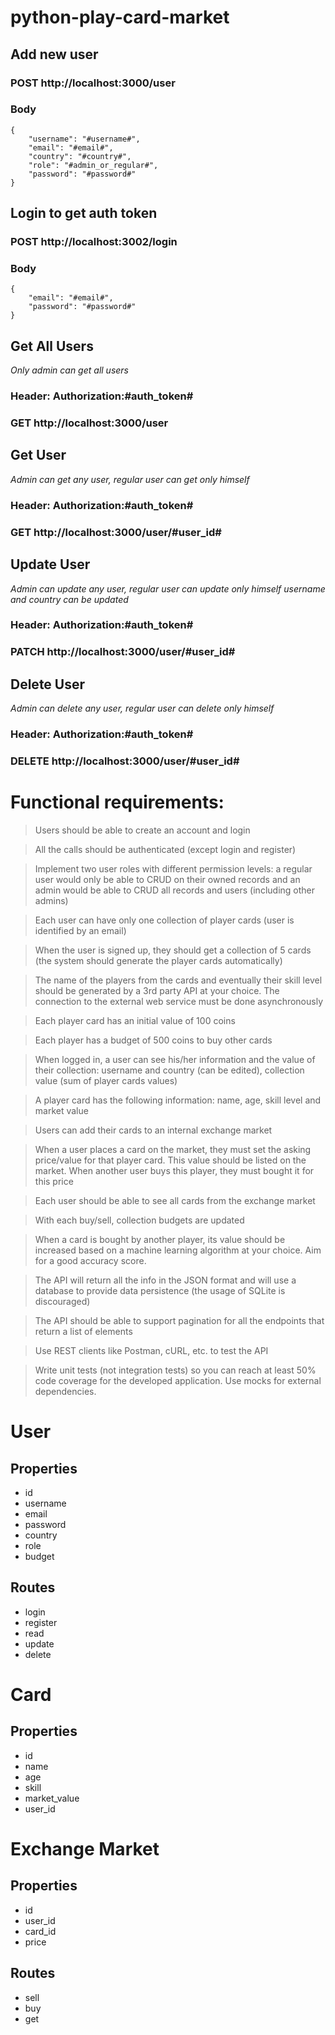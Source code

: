 # python-play-card-market
## Add new user
### POST http://localhost:3000/user
### Body
    {
        "username": "#username#",
        "email": "#email#",
        "country": "#country#",
        "role": "#admin_or_regular#",
        "password": "#password#"
    }

## Login to get auth token
### POST http://localhost:3002/login
### Body
    {
        "email": "#email#",
        "password": "#password#"
    }

## Get All Users
_Only admin can get all users_
### Header: Authorization:#auth_token#
### GET http://localhost:3000/user

## Get User
_Admin can get any user, regular user can get only himself_
### Header: Authorization:#auth_token#
### GET http://localhost:3000/user/#user_id#

## Update User
_Admin can update any user, regular user can update only himself_
_username and country can be updated_
### Header: Authorization:#auth_token#
### PATCH http://localhost:3000/user/#user_id#

## Delete User
_Admin can delete any user, regular user can delete only himself_
### Header: Authorization:#auth_token#
### DELETE http://localhost:3000/user/#user_id#

# Functional requirements:
> Users should be able to create an account and login
 
> All the calls should be authenticated (except login and register)
 
> Implement two user roles with different permission levels: a regular user would only be
able to CRUD on their owned records and an admin would be able to CRUD all records
and users (including other admins)

> Each user can have only one collection of player cards (user is identified by an email)

> When the user is signed up, they should get a collection of 5 cards (the system should
generate the player cards automatically)
 
> The name of the players from the cards and eventually their skill level should be
generated by a 3rd party API at your choice. The connection to the external web service
must be done asynchronously

> Each player card has an initial value of 100 coins

> Each player has a budget of 500 coins to buy other cards

> When logged in, a user can see his/her information and the value of their collection:
username and country (can be edited), collection value (sum of player cards values)

> A player card has the following information: name, age, skill level and market value

> Users can add their cards to an internal exchange market

> When a user places a card on the market, they must set the asking price/value for that
player card. This value should be listed on the market. When another user buys this
player, they must bought it for this price

> Each user should be able to see all cards from the exchange market

> With each buy/sell, collection budgets are updated

> When a card is bought by another player, its value should be increased based on a
machine learning algorithm at your choice. Aim for a good accuracy score.

> The API will return all the info in the JSON format and will use a database to provide
data persistence (the usage of SQLite is discouraged)

> The API should be able to support pagination for all the endpoints that return a list of
elements

> Use REST clients like Postman, cURL, etc. to test the API

> Write unit tests (not integration tests) so you can reach at least 50% code coverage for
the developed application. Use mocks for external dependencies.

# User
## Properties
- id
- username
- email
- password
- country
- role
- budget

## Routes
- login
- register
- read
- update
- delete

# Card
## Properties
- id
- name
- age
- skill
- market_value
- user_id

# Exchange Market
## Properties
- id
- user_id
- card_id
- price

## Routes
- sell
- buy
- get
